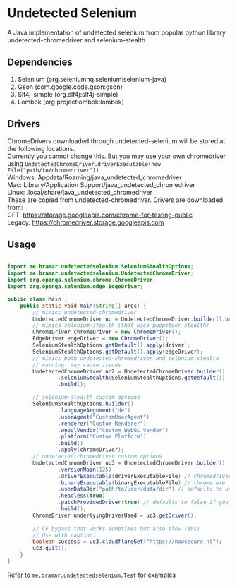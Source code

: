 # Undetected Selenium

A Java implementation of undetected selenium from popular python library undetected-chromedriver and selenium-stealth
## Dependencies
1. Selenium (org.seleniumhq.selenium:selenium-java)
2. Gson (com.google.code.gson:gson)
3. Slf4j-simple (org.slf4j:slf4j-simple)
4. Lombok (org.projectlombok:lombok)
## Drivers

ChromeDrivers downloaded through undetected-selenium will be stored at the following locations. \
Currently you cannot change this. But you may use your own chromedriver using `UndetectedChromeDriver.driverExecutable(new File("path/to/chromedriver"))` \
Windows: Appdata/Roaming/java_undetected_chromedriver \
Mac: Library/Application Support/java_undetected_chromedriver \
Linux: .local/share/java_undetected_chromedriver \
These are copied from undetected-chromedriver. Drivers are downloaded from: \
CFT: https://storage.googleapis.com/chrome-for-testing-public \
Legacy: https://chromedriver.storage.googleapis.com

## Usage

```java

import me.bramar.undetectedselenium.SeleniumStealthOptions;
import me.bramar.undetectedselenium.UndetectedChromeDriver;
import org.openqa.selenium.chrome.ChromeDriver;
import org.openqa.selenium.edge.EdgeDriver;

public class Main {
    public static void main(String[] args) {
        // mimics undetected-chromedriver
        UndetectedChromeDriver uc = UndetectedChromeDriver.builder().build();
        // mimics selenium-stealth (that uses puppeteer stealth)
        ChromeDriver chromeDriver = new ChromeDriver();
        EdgeDriver edgeDriver = new ChromeDriver();
        SeleniumStealthOptions.getDefault().apply(driver);
        SeleniumStealthOptions.getDefault().apply(edgeDriver);
        // mimics both undetected-chromedriver and selenium-stealth
        // warning: may cause issues
        UndetectedChromeDriver uc2 = UndetectedChromeDriver.builder()
                .seleniumStealth(SeleniumStealthOptions.getDefault())
                .build();

        // selenium-stealth custom options
        SeleniumStealthOptions.builder()
                .languageArgument("de")
                .userAgent("CustomUserAgent")
                .renderer("Custom Renderer")
                .webglVendor("Custom WebGL Vendor")
                .platform("Custom Platform")
                .build()
                .apply(chromeDriver);
        // undetected-chromedriver custom options
        UndetectedChromeDriver uc3 = UndetectedChromeDriver.builder()
                .versionMain(125)
                .driverExecutable(driverExecutableFile) // chromedriver.exe
                .binaryExecutable(binaryExecutableFile) // chrome.exe
                .userDataDir("path/to/user/data/dir") // defaults to using temp folder
                .headless(true)
                .patchProvidedDriver(true) // defaults to false if you use custom driver, else it defaults to true
                .build();
        ChromeDriver underlyingDriverUsed = uc3.getDriver();
        
        // CF bypass that works sometimes but also slow (10s)
        // Use with caution.
        boolean success = uc3.cloudflareGet("https://nowsecure.nl");
        uc3.quit();
    }
}

```


Refer to `me.bramar.undetectedselenium.Test` for examples
